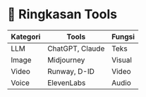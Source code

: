 # 🧰 Ringkasan Tools
| Kategori | Tools | Fungsi |
|-----------|--------|--------|
| LLM | ChatGPT, Claude | Teks |
| Image | Midjourney | Visual |
| Video | Runway, D-ID | Video |
| Voice | ElevenLabs | Audio |

